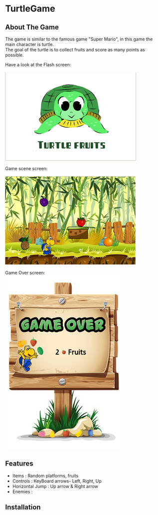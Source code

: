 # TurtleGame

## About The Game

The game is similar to the famous game "Super Mario", in this game the main character is turtle. </br>
The goal of the turtle is to collect fruits and score as many points as possible.

Have a look at the Flash screen:</br>
</br>
![Image](/TurtleGame/MyGameImg/FlashScreen.png)

Game scene screen:</br></br>
![Image](/TurtleGame/MyGameImg/Screens.png)

Game Over screen:</br>
![Image](/TurtleGame/MyGameImg/GameOverSForGit.png)



## Features

* Items : Random platforms, fruits
* Controls : KeyBoard arrows- Left, Right, Up
* Horizontal Jump : Up arrow & Right arrow
* Enemies :

## Installation
